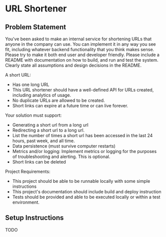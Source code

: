 # URL Shortener

## Problem Statement

You've been asked to make an internal service for shortening URLs that anyone in the company can 
use. You can implement it in any way you see fit, including whatever backend functionality that you 
think makes sense. Please try to make it both end user and developer friendly. Please include a 
README with documentation on how to build, and run and test the system. Clearly state all 
assumptions and design decisions in the README. 

A short URL: 

- Has one long URL 
- This URL shortener should have a well-defined API for URLs created, including analytics of usage.
- No duplicate URLs are allowed to be created.
- Short links can expire at a future time or can live forever.

Your solution must support: 

- Generating a short url from a long url 
- Redirecting a short url to a long url. 
- List the number of times a short url has been accessed in the last 24 hours, past week, and all time. 
- Data persistence (must survive computer restarts)
- Metrics and/or logging: Implement metrics or logging for the purposes of troubleshooting and alerting. This is optional.
- Short links can be deleted

Project Requirements:

- This project should be able to be runnable locally with  some simple instructions
- This project's documentation should include build and deploy instruction
- Tests should be provided and able to be executed locally or within a test environment.

## Setup Instructions

TODO
